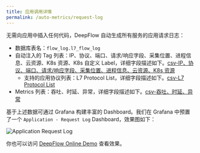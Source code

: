 ```yaml
---
title: 应用调用详情
permalink: /auto-metrics/request-log
---
```


无需向应用中插入任何代码，DeepFlow 自动生成所有服务的应用请求日志：
- 数据库表名：`flow_log.l7_flow_log`
- 自动注入的 Tag 列表：IP、协议、端口、请求/响应字段、采集位置、进程信息、云资源、K8s 资源、K8s 自定义 Label，详细字段描述如下。[csv-IP、协议、端口、请求/响应字段、采集位置、进程信息、云资源、K8s 资源](https://raw.githubusercontent.com/deepflowio/deepflow/main/server/querier/db_descriptions/clickhouse/tag/flow_log/l7_flow_log.ch)
  - 支持的应用协议列表：L7 Protocol List，详细字段描述如下。[csv-L7 Protocol List](https://raw.githubusercontent.com/deepflowio/deepflow/main/server/querier/db_descriptions/clickhouse/tag/enum/l7_protocol)
- Metrics 列表：吞吐、时延、异常，详细字段描述如下。[csv-吞吐、时延、异常](https://raw.githubusercontent.com/deepflowio/deepflow/main/server/querier/db_descriptions/clickhouse/metrics/flow_log/l7_flow_log.ch)

基于上述数据可通过 Grafana 构建丰富的 Dashboard。我们在 Grafana 中预置了一个 `Application - Request Log` Dashboard，效果图如下：

![Application Request Log](https://yunshan-guangzhou.oss-cn-beijing.aliyuncs.com/pub/pic/202208236304413d69d7c.png)

你也可以访问 [DeepFlow Online Demo](https://ce-demo.deepflow.yunshan.net/d/Application_Request_Log/application-request-log?var-namespace=deepflow-otel-grpc-demo&from=deepflow-doc) 查看效果。
